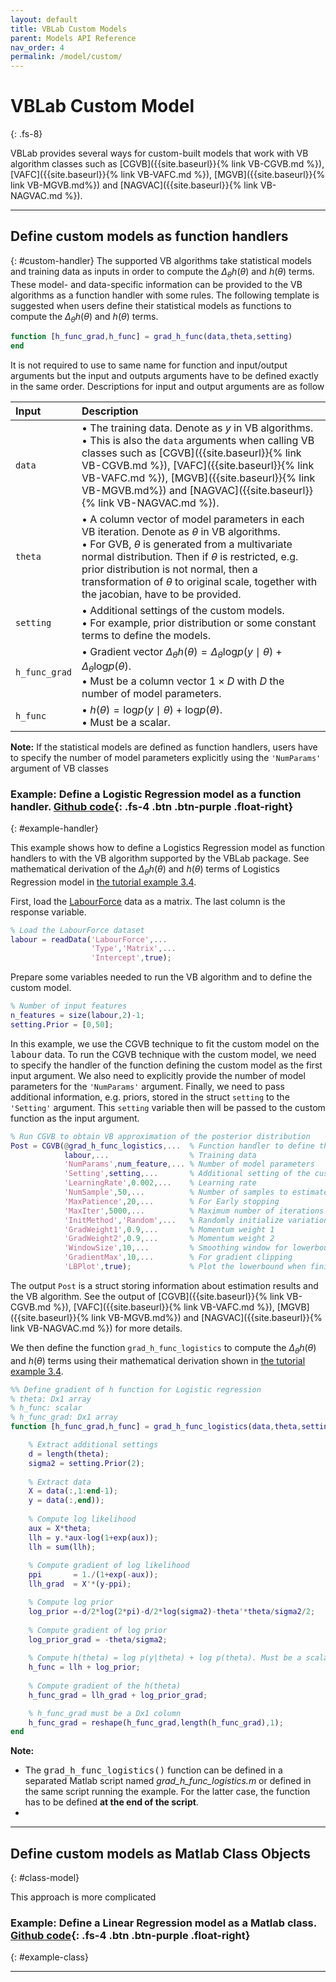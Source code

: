 ```yaml
---
layout: default
title: VBLab Custom Models
parent: Models API Reference
nav_order: 4
permalink: /model/custom/
---
```


# **VBLab Custom Model**
{: .fs-8}

VBLab provides several ways for custom-built models that work with VB algorithm classes such as [CGVB]({{site.baseurl}}{% link VB-CGVB.md %}),
[VAFC]({{site.baseurl}}{% link VB-VAFC.md %}), [MGVB]({{site.baseurl}}{% link VB-MGVB.md%}) and [NAGVAC]({{site.baseurl}}{% link VB-NAGVAC.md %}).

---

## Define custom models as function handlers
{: #custom-handler}
The supported VB algorithms take statistical models and training data as inputs in order to compute the $\Delta_\theta h(\theta)$ and $h(\theta)$ terms. These model- and data-specific information can be provided to the VB algorithms as a function handler with some rules. The following template is suggested when users define their statistical models as functions to compute the $\Delta_\theta h(\theta)$ and $h(\theta)$ terms.

```m
function [h_func_grad,h_func] = grad_h_func(data,theta,setting)
end
```
It is not required to use to same name for function and input/output arguments but the input and outputs arguments have to be defined exactly in the same order. Descriptions for input and output arguments are as follow

| Input | Description|
|:-----|:------|
|`data`   | &bull; The training data. Denote as $y$ in VB algorithms. <br> &bull; This is also the `data` arguments when calling VB classes such as [CGVB]({{site.baseurl}}{% link VB-CGVB.md %}), [VAFC]({{site.baseurl}}{% link VB-VAFC.md %}), [MGVB]({{site.baseurl}}{% link VB-MGVB.md%}) and [NAGVAC]({{site.baseurl}}{% link VB-NAGVAC.md %}).|
|`theta`  | &bull; A column vector of model parameters in each VB iteration. Denote as $\theta$ in VB algorithms. <br> &bull; For GVB, $\theta$ is generated from a multivariate normal distribution. Then if $\theta$ is restricted, e.g. prior distribution is not normal, then a transformation of $\theta$ to original scale, together with the jacobian, have to be provided. |
|`setting`| &bull; Additional settings of the custom models. <br> &bull; For example, prior distribution or some constant terms to define the models.|
|`h_func_grad`|  &bull; Gradient vector $\Delta_\theta h(\theta) = \Delta_\theta \text{log}p(y \mid \theta) + \Delta_\theta \text{log} p(\theta)$.<br> &bull; Must be a column vector $1 \times D$ with $D$ the number of model parameters.|
|`h_func`| &bull; $h(\theta) = \text{log} p(y \mid \theta) + \text{log} p(\theta)$. <br> &bull; Must be a scalar. |

**Note:** If the statistical models are defined as function handlers, users have to specify the number of model parameters explicitly using the `'NumParams'` argument of VB classes

### Example: Define a Logistic Regression model as a function handler. [Github code](https://github.com/VBayesLab/Tutorial-on-VB){: .fs-4 .btn .btn-purple  .float-right}
{: #example-handler}

This example shows how to define a Logistics Regression model as function handlers to with the VB algorithm supported by the VBLab package. See mathematical derivation of the $\Delta_\theta h(\theta)$ and $h(\theta)$ terms of Logistics Regression model in [the tutorial example 3.4](/VBLabDocs/tutorial/example#example3-4). 

First, load the [LabourForce](/VBLabDocs/datasets/#labour-force) data as a matrix. The last column is the response variable. 
```m
% Load the LabourForce dataset
labour = readData('LabourForce',...
                  'Type','Matrix',...
                  'Intercept',true);
```
Prepare some variables needed to run the VB algorithm and to define the custom model.
```m
% Number of input features
n_features = size(labour,2)-1;
setting.Prior = [0,50];
```
In this example, we use the CGVB technique to fit the custom model on the <samp>labour</samp> data. To run the CGVB technique with the custom model, we need to specify the handler of the function defining the custom model as the first input argument. We also need to explicitly provide the number of model parameters for the `'NumParams'` argument. Finally, we need to pass additional information, e.g. priors, stored in the struct `setting` to the `'Setting'` argument. This `setting` variable then will be passed to the custom function as the input argument.

```m
% Run CGVB to obtain VB approximation of the posterior distribution
Post = CGVB(@grad_h_func_logistics,...  % Function handler to define the custom model
            labour,...                  % Training data    
            'NumParams',num_feature,... % Number of model parameters
            'Setting',setting,...       % Additional setting of the custom models
            'LearningRate',0.002,...    % Learning rate
            'NumSample',50,...          % Number of samples to estimate gradient of lowerbound
            'MaxPatience',20,...        % For Early stopping
            'MaxIter',5000,...          % Maximum number of iterations
            'InitMethod','Random',...   % Randomly initialize variational mean
            'GradWeight1',0.9,...       % Momentum weight 1
            'GradWeight2',0.9,...       % Momentum weight 2
            'WindowSize',10,...         % Smoothing window for lowerbound
            'GradientMax',10,...        % For gradient clipping
            'LBPlot',true);             % Plot the lowerbound when finish

```
The output `Post` is a struct storing information about estimation results and the VB algorithm. See the output of [CGVB]({{site.baseurl}}{% link VB-CGVB.md %}),
[VAFC]({{site.baseurl}}{% link VB-VAFC.md %}), [MGVB]({{site.baseurl}}{% link VB-MGVB.md%}) and [NAGVAC]({{site.baseurl}}{% link VB-NAGVAC.md %}) for more details.  

We then define the function `grad_h_func_logistics` to compute the $\Delta_\theta h(\theta)$ and $h(\theta)$ terms using their mathematical derivation shown in [the tutorial example 3.4](/VBLabDocs/tutorial/example#example3-4).

```m
%% Define gradient of h function for Logistic regression 
% theta: Dx1 array
% h_func: scalar
% h_func_grad: Dx1 array
function [h_func_grad,h_func] = grad_h_func_logistics(data,theta,setting)

    % Extract additional settings
    d = length(theta);
    sigma2 = setting.Prior(2);
    
    % Extract data
    X = data(:,1:end-1);
    y = data(:,end));
    
    % Compute log likelihood
    aux = X*theta;
    llh = y.*aux-log(1+exp(aux));
    llh = sum(llh);  
    
    % Compute gradient of log likelihood
    ppi       = 1./(1+exp(-aux));
    llh_grad  = X'*(y-ppi);

    % Compute log prior
    log_prior =-d/2*log(2*pi)-d/2*log(sigma2)-theta'*theta/sigma2/2;
    
    % Compute gradient of log prior
    log_prior_grad = -theta/sigma2;
    
    % Compute h(theta) = log p(y|theta) + log p(theta). Must be a scalar
    h_func = llh + log_prior;
    
    % Compute gradient of the h(theta)
    h_func_grad = llh_grad + log_prior_grad;

    % h_func_grad must be a Dx1 column
    h_func_grad = reshape(h_func_grad,length(h_func_grad),1);
end    
```
**Note:** 
- The <samp>grad_h_func_logistics()</samp> function can be defined in a separated Matlab script named *grad_h_func_logistics.m* or defined in the same script running the example. For the latter case, the function has to be defined **at the end of the script**. 
- 

---

## Define custom models as Matlab Class Objects
{: #class-model}

This approach is more complicated 

### Example: Define a Linear Regression model as a Matlab class. [Github code](https://github.com/VBayesLab/Tutorial-on-VB){: .fs-4 .btn .btn-purple  .float-right}
{: #example-class}

---